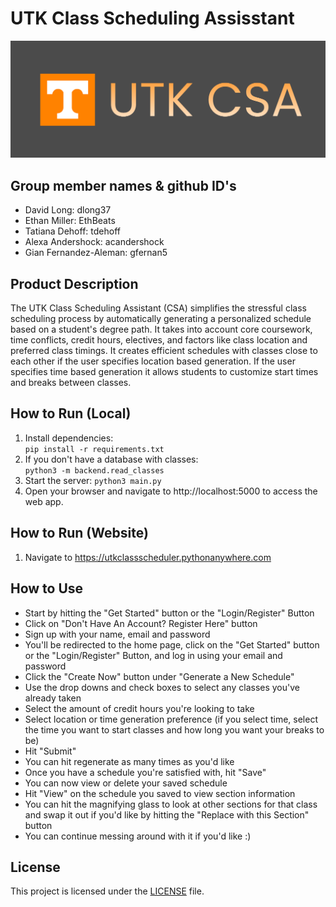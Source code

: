 # UTK Class Scheduling Assisstant
![Alt text](frontend/logo.png)

## Group member names & github ID's
* David Long: dlong37
* Ethan Miller: EthBeats
* Tatiana Dehoff: tdehoff
* Alexa Andershock: acandershock
* Gian Fernandez-Aleman: gfernan5

## Product Description
The UTK Class Scheduling Assistant (CSA) simplifies the stressful class scheduling process by automatically generating a personalized schedule based on a student's degree path. It takes into account core coursework, time conflicts, credit hours, electives, and factors like class location and preferred class timings. It creates efficient schedules with classes close to each other if the user specifies location based generation. If the user specifies time based generation it allows students to customize start times and breaks between classes.

## How to Run (Local)
1. Install dependencies:  
```pip install -r requirements.txt```
1. If you don't have a database with classes:   
``` python3 -m backend.read_classes ```
1. Start the server:
```python3 main.py```
1. Open your browser and navigate to http://localhost:5000 to access the web app.

## How to Run (Website)
1. Navigate to https://utkclassscheduler.pythonanywhere.com

## How to Use

* Start by hitting the "Get Started" button or the "Login/Register" Button
* Click on "Don't Have An Account? Register Here" button
* Sign up with your name, email and password
* You'll be redirected to the home page, click on the "Get Started" button or the "Login/Register" Button, and log in using your email and password
* Click the "Create Now" button under "Generate a New Schedule"
* Use the drop downs and check boxes to select any classes you've already taken
* Select the amount of credit hours you're looking to take
* Select location or time generation preference (if you select time, select the time you want to start classes and how long you want your breaks to be)
* Hit "Submit"
* You can hit regenerate as many times as you'd like
* Once you have a schedule you're satisfied with, hit "Save"
* You can now view or delete your saved schedule
* Hit "View" on the schedule you saved to view section information
* You can hit the magnifying glass to look at other sections for that class and swap it out if you'd like by hitting the "Replace with this Section" button
* You can continue messing around with it if you'd like :)

## License
This project is licensed under the [LICENSE](License.txt) file.
